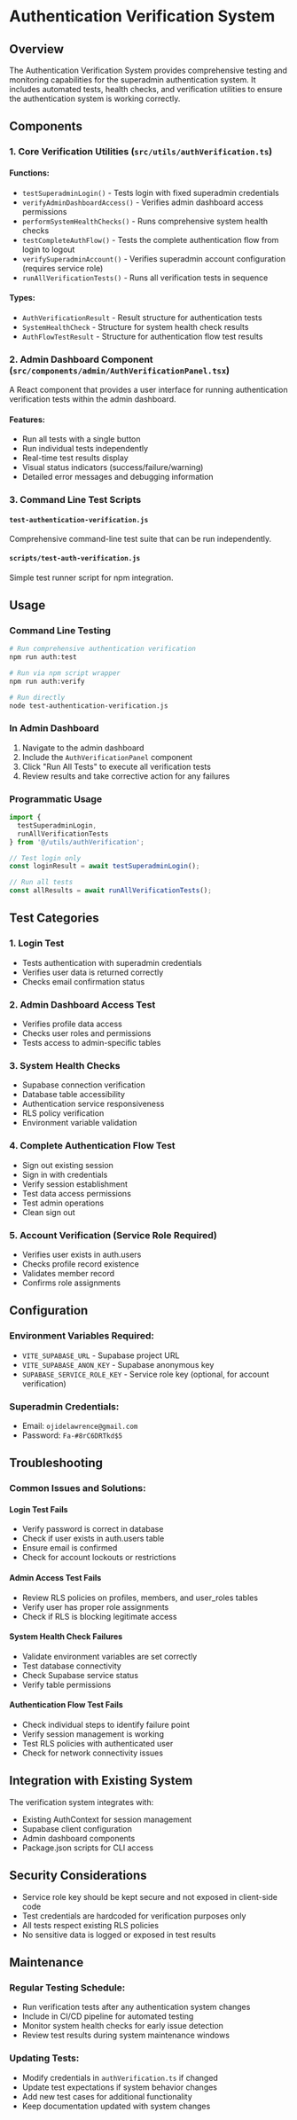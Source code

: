 # Authentication Verification System

## Overview

The Authentication Verification System provides comprehensive testing and monitoring capabilities for the superadmin authentication system. It includes automated tests, health checks, and verification utilities to ensure the authentication system is working correctly.

## Components

### 1. Core Verification Utilities (`src/utils/authVerification.ts`)

#### Functions:
- `testSuperadminLogin()` - Tests login with fixed superadmin credentials
- `verifyAdminDashboardAccess()` - Verifies admin dashboard access permissions
- `performSystemHealthChecks()` - Runs comprehensive system health checks
- `testCompleteAuthFlow()` - Tests the complete authentication flow from login to logout
- `verifySuperadminAccount()` - Verifies superadmin account configuration (requires service role)
- `runAllVerificationTests()` - Runs all verification tests in sequence

#### Types:
- `AuthVerificationResult` - Result structure for authentication tests
- `SystemHealthCheck` - Structure for system health check results
- `AuthFlowTestResult` - Structure for authentication flow test results

### 2. Admin Dashboard Component (`src/components/admin/AuthVerificationPanel.tsx`)

A React component that provides a user interface for running authentication verification tests within the admin dashboard.

#### Features:
- Run all tests with a single button
- Run individual tests independently
- Real-time test results display
- Visual status indicators (success/failure/warning)
- Detailed error messages and debugging information

### 3. Command Line Test Scripts

#### `test-authentication-verification.js`
Comprehensive command-line test suite that can be run independently.

#### `scripts/test-auth-verification.js`
Simple test runner script for npm integration.

## Usage

### Command Line Testing

```bash
# Run comprehensive authentication verification
npm run auth:test

# Run via npm script wrapper
npm run auth:verify

# Run directly
node test-authentication-verification.js
```

### In Admin Dashboard

1. Navigate to the admin dashboard
2. Include the `AuthVerificationPanel` component
3. Click "Run All Tests" to execute all verification tests
4. Review results and take corrective action for any failures

### Programmatic Usage

```typescript
import { 
  testSuperadminLogin, 
  runAllVerificationTests 
} from '@/utils/authVerification';

// Test login only
const loginResult = await testSuperadminLogin();

// Run all tests
const allResults = await runAllVerificationTests();
```

## Test Categories

### 1. Login Test
- Tests authentication with superadmin credentials
- Verifies user data is returned correctly
- Checks email confirmation status

### 2. Admin Dashboard Access Test
- Verifies profile data access
- Checks user roles and permissions
- Tests access to admin-specific tables

### 3. System Health Checks
- Supabase connection verification
- Database table accessibility
- Authentication service responsiveness
- RLS policy verification
- Environment variable validation

### 4. Complete Authentication Flow Test
- Sign out existing session
- Sign in with credentials
- Verify session establishment
- Test data access permissions
- Test admin operations
- Clean sign out

### 5. Account Verification (Service Role Required)
- Verifies user exists in auth.users
- Checks profile record existence
- Validates member record
- Confirms role assignments

## Configuration

### Environment Variables Required:
- `VITE_SUPABASE_URL` - Supabase project URL
- `VITE_SUPABASE_ANON_KEY` - Supabase anonymous key
- `SUPABASE_SERVICE_ROLE_KEY` - Service role key (optional, for account verification)

### Superadmin Credentials:
- Email: `ojidelawrence@gmail.com`
- Password: `Fa-#8rC6DRTkd$5`

## Troubleshooting

### Common Issues and Solutions:

#### Login Test Fails
- Verify password is correct in database
- Check if user exists in auth.users table
- Ensure email is confirmed
- Check for account lockouts or restrictions

#### Admin Access Test Fails
- Review RLS policies on profiles, members, and user_roles tables
- Verify user has proper role assignments
- Check if RLS is blocking legitimate access

#### System Health Check Failures
- Validate environment variables are set correctly
- Test database connectivity
- Check Supabase service status
- Verify table permissions

#### Authentication Flow Test Fails
- Check individual steps to identify failure point
- Verify session management is working
- Test RLS policies with authenticated user
- Check for network connectivity issues

## Integration with Existing System

The verification system integrates with:
- Existing AuthContext for session management
- Supabase client configuration
- Admin dashboard components
- Package.json scripts for CLI access

## Security Considerations

- Service role key should be kept secure and not exposed in client-side code
- Test credentials are hardcoded for verification purposes only
- All tests respect existing RLS policies
- No sensitive data is logged or exposed in test results

## Maintenance

### Regular Testing Schedule:
- Run verification tests after any authentication system changes
- Include in CI/CD pipeline for automated testing
- Monitor system health checks for early issue detection
- Review test results during system maintenance windows

### Updating Tests:
- Modify credentials in `authVerification.ts` if changed
- Update test expectations if system behavior changes
- Add new test cases for additional functionality
- Keep documentation updated with system changes